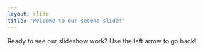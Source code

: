 ```yaml
---
layout: slide
title: "Welcome to our second slide!"
---
```

Ready to see our slideshow work?
Use the left arrow to go back!